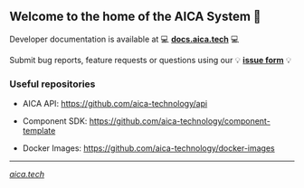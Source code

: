 ## Welcome to the home of the AICA System 🦾 

Developer documentation is available at 💻 **[docs.aica.tech](https://docs.aica.tech)** 💻

Submit bug reports, feature requests or questions using our 💡 **[issue form](https://github.com/aica-technology/api/issues/new/choose)** 💡

### Useful repositories

- AICA API: https://github.com/aica-technology/api

- Component SDK: https://github.com/aica-technology/component-template

- Docker Images: https://github.com/aica-technology/docker-images

---

_[aica.tech](https://aica.tech)_
